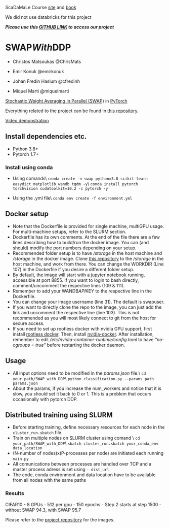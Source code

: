 <div class="cell markdown">

ScaDaMaLe Course [site](https://lamastex.github.io/scalable-data-science/sds/3/x/) and [book](https://lamastex.github.io/ScaDaMaLe/index.html)

</div>

<div class="cell markdown">

We did not use databricks for this project

</div>

<div class="cell markdown">

***Please use this [GITHUB LINK](https://github.com/ChrisMats/SWAP_with_DDP) to access our project***

</div>

<div class="cell markdown">

SWAP*With*DDP
=============

-   Christos Matsoukas @ChrisMats

-   Emir Konuk @emirkonuk

-   Johan Fredin Haslum @cfredinh

-   Miquel Marti @miquelmarti

[Stochastic Weight Averaging in Parallel (SWAP)](https://openreview.net/pdf?id=rygFWAEFwS) in [PyTorch](https://pytorch.org/)

Everything related to the project can be found in [this repository](https://github.com/ChrisMats/SWAP_with_DDP).

[Video demonstration](https://youtu.be/O3ZxNvEx48Q)

Install dependencies etc.
-------------------------

-   Python 3.8+
-   Pytorch 1.7+

### Install using conda

-   Using comands\\ `conda create -n swap python=3.8 scikit-learn easydict matplotlib wandb tqdm -y`\\ `conda install pytorch torchvision cudatoolkit=10.2 -c pytorch -y`

-   Using the .yml file\\ `conda env create -f environment.yml`

Docker setup
------------

-   Note that the Dockerfile is provided for single machine, multiGPU usage. For multi-machine setups, refer to the SLURM section.
-   Dockerfile has its own comments. At the end of the file there are a few lines describing how to build/run the docker image. You can (and should) modify the port numbers depending on your setup.
-   Recommended folder setup is to have */storage* in the host machine and */storage* in the docker image. Clone [this repository](https://github.com/ChrisMats/SWAP_with_DDP) to the */storage* in the host machine, and work from there. You can change the WORKDIR (Line 107) in the Dockerfile if you desire a different folder setup.
-   By default, the image will start with a jupyter notebook running, accessible at port 8855. If you want to login to bash directly, comment/uncomment the respective lines (109 & 111).
-   Remember to add your WANDB*API*KEY to the respective line in the Dockerfile.
-   You can change your image username (line 31). The default is swapuser.
-   If you want to directly clone the repo to the image, you can just add the link and uncomment the respective line (line 103). This is not recommended as you will most likely connect to git from the host for secure access.
-   If you need to set up rootless docker with nvidia GPU support, first install [rootless docker](https://docs.docker.com/engine/security/rootless/). Then, install [nvidia-docker](https://github.com/NVIDIA/nvidia-docker). After installation, remember to edit */etc/nvidia-container-runtime/config.toml* to have *"no-cgroups = true"* before restarting the docker daemon.

Usage
-----

-   All input options need to be modified in the *params.json* file.\\ `cd your_path/SWAP_with_DDP`\\ `python classification.py --params_path params.json`
-   About the params, if you increase the num\_workers and notice that it is slow, you should set it back to 0 or 1. This is a problem that occurs occasionally with pytorch DDP.

Distributed training using SLURM
--------------------------------

-   Before starting training, define necessary resources for each node in the `cluster_run.sbatch` file.
-   Train on multiple nodes on SLURM cluster using comand \\ `cd your_path/SWAP_with_DDP`\\ `sbatch cluster_run.sbatch your_conda_env data_location`
-   (N-number of nodes)x(P-processes per node) are initiated each running `main.py`
-   All comunications between processes are handled over TCP and a master process adress is set using `--dist_url`
-   The code, conda environment and data location have to be available from all nodes with the same paths

### Results

CIFAR10 - 8 GPUs - 512 per gpu - 150 epochs - Step 2 starts at step 1500 - without SWAP 94.3, with SWAP 95.7

Please refer to the [project repository](https://github.com/ChrisMats/SWAP_with_DDP) for the images.

</div>

<div class="cell code" execution_count="1" scrolled="false">

</div>
